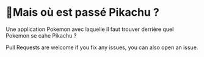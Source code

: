 # 🐯Mais où est passé Pikachu ?

Une application Pokemon avec laquelle il faut trouver derrière quel Pokemon se cahe Pikachu ?

Pull Requests are welcome if you fix any issues,
you can also open an issue.
